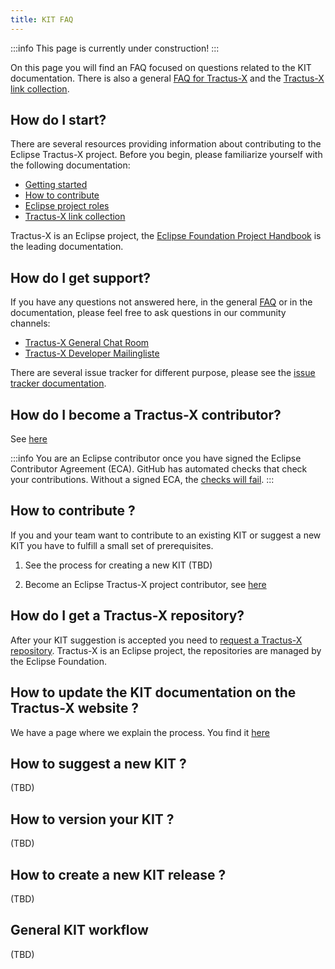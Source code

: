 ```yaml
---
title: KIT FAQ
---
```


:::info
This page is currently under construction!
:::

On this page you will find an FAQ focused on questions related to the KIT documentation. There is also a general [FAQ for Tractus-X](/docs/dev_faq.md) and the [Tractus-X link collection](/docs/dev_links.md).

## How do I start?

There are several resources providing information about contributing to the Eclipse Tractus-X project. Before you begin, please familiarize yourself with the following documentation:

- [Getting started](../../../docs/oss/getting-started.md)
- [How to contribute](../../../docs/oss/how-to-contribute.md)
- [Eclipse project roles](../../../docs/oss/contributor-committer.md)
- [Tractus-X link collection](/docs/dev_links.md)

Tractus-X is an Eclipse project, the [Eclipse Foundation Project Handbook](https://www.eclipse.org/projects/handbook/#legaldoc) is the leading documentation.

## How do I get support?

If you have any questions not answered here, in the general [FAQ](/docs/dev_faq.md) or in the documentation, please feel free to ask questions in our community channels:

- [Tractus-X General Chat Room](https://chat.eclipse.org/#/room/#tools.tractus-x:matrix.eclipse.org)
- [Tractus-X Developer Mailingliste](https://accounts.eclipse.org/mailing-list/tractusx-dev)

There are several issue tracker for different purpose, please see the [issue tracker documentation](/docs/oss/issues.md).

## How do I become a Tractus-X contributor?

See [here](/docs/kit-process/processes/kit-faq.md#how-do-i-become-a-tractus-x-contributor)

:::info
You are an Eclipse contributor once you have signed the Eclipse Contributor Agreement (ECA).
GitHub has automated checks that check your contributions. Without a signed ECA, the [checks will fail](/docs/dev_faq.md#the-eca-check-is-failing-while-merging-a-pr-what-to-do).
:::

## How to contribute ?

If you and your team want to contribute to an existing KIT or suggest a new KIT you have to fulfill a small set of prerequisites.

1. See the process for creating a new KIT (TBD)

2. Become an Eclipse Tractus-X project contributor, see [here](/docs/kit-process/processes/kit-faq.md#how-do-i-start)

<!--
1. Make yourself familiar with git best practices, the Eclipse contribution guidelines and our processes.
   - [Getting Started with git](https://docs.github.com/en/get-started/getting-started-with-git)
   - [Eclipse Contribution Guidelines](https://wiki.eclipse.org/Development_Resources/Contributing_via_Git)
   - [Tractus-X processes](/docs/kit-process/processes/)

-->

## How do I get a Tractus-X repository?

After your KIT suggestion is accepted you need to [request a Tractus-X repository](/docs/oss/issues.md#create-manage-a-repository-in-eclipse-tractusx). Tractus-X is an Eclipse project, the repositories are managed by the Eclipse Foundation.

## How to update the KIT documentation on the Tractus-X website ?

We have a page where we explain the process. You find it [here](/docs/kit-process/processes/update-documentation.md)

## How to suggest a new KIT ?

(TBD)
<!--
If you have an idea for a new KIT the Tractus-X community invites you to propose your idea. You find a description for this process [here](/docs/kit-process/processes/create_KIT_page.md)
-->
## How to version your KIT ?

(TBD)
<!--
View the Tractus-X [versioning scheme](/docs/kit-process/versioning.md). On this page you find our versioning scheme we recommend you to follow in your KIT.
-->

## How to create a new KIT release ?

(TBD)
<!--
Usually a new version is assigned when a new release is created. So a version and release are closely related. Below you find the GitHub documentation to manage your [releases](https://docs.github.com/en/repositories/releasing-projects-on-github/managing-releases-in-a-repository).
-->

<!--
## What to do with a project external KIT repository ?

It may be the case that you already started the development of your KIT outside the Tractus-X project. In that case you should move your progress to your kit repository within the Tractus-X project. If you don't have a Tractus-X repository consult this [guide](/docs/kit-process/contribute.md#how-to-obtain-a-tractus-x-repository). Otherwise, there are two options to move your content.

1. If you have write access to your repository, and it is empty you may see this code-tab within the empty repository:

   ![import repository](resources/import-repository.png)

   Click on the `import repository` button. Enter your clone url on the next page and your current repository will be cloned into the empty repo. After this is done you are ready to go.

2. If the repository is not empty use this option:

   - create a fork
   - create a branch
   - add all you content to the created branch
   - create a PR to your repository within the Tractus-X Project.
   - merge the branch into the project.
   - Done

3. If your repository is empty:

   - you must have write rights to your Tractus-X repository
   - checkout out your current repository where you work on
   - add the empty repository as remote repository with this cmd

     `git remote add origin <ssh-path-to-repository>`

   - create a new main branch

     `git branch -M main`

   - push your content

     `git push -u origin main`

After moving your content to the new repository you should make your old repository as read-only and add a link to the new repository to your Readme. You find this option within the settings of your repository in the "Danger Zone" at the bottom of your settings page. Note that for other git providers this may be reached in different ways.

## How to request an artefact/request review?

Raise an issue within the Tractus-X Repository and add a description where to find the artefact/deliverable.

## How to request a promotion?

Raise an Issue within the Tractus-X Repository and request a promotion to the next development stage. Consult the [Graduation Process](/docs/kit-process/graduation-process.md) page to know which artefacts must be finished to be able to be promoted to the next stage. Additionally, link the review Issue to each artefact! If it is the case that an artefact is not relevant to you provide a detailed description why.

-->
## General KIT workflow

(TBD)
<!--
In this section we describe the general workflow on how to contribute with git:

1. Create a fork of the repository where you want to contribute.

   → [how to fork](/docs/kit-process/processes/update-documentation.md#overview)

2. Create a new branch within your fork.
3. Add your contribution to that branch.
4. Once your contribution is complete create a Pull Request and wait for the review of your contribution.

   → [how to create a PR](/docs/kit-process/processes/update-documentation.md#overview)

## When to update the KIT documentation

You may update your KITs documentation as soon as you have published a new KIT Release. Note that your KIT release is **independent** of the Catena-C release! This means you can update your KITs documentation **at any time**! make sure to add your updates to the correct directories and keep you changelog up to date. You find more detailed information on how to update [here](/docs/kit-process/processes/update-documentation.md).

## What happens during the Catena-X Release

## What to do to change already within Catena-x released content

It may occur that after the release of a new Catena-X version that you want to change something on your released documentation. Don't create a PR on the versioned documentation since it will be refused and more importantly it defeats the purpose of versioning! If it is the case that you need to change something, we want to consider the following:

1. Is it feasible to let the error be within the release e.g. typo or similar minor errors
2. If it is a critical error, raise an issue within the [community repository](https://github.com/eclipse-tractusx/community). Explain your problem and why it is critical that you need to add a change. The issue will be reviewed and then there will be a decision made whether the changes will be approved or not.
(TBD)
-->
